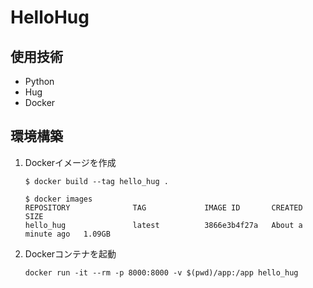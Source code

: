 # HelloHug

## 使用技術
- Python
- Hug
- Docker

## 環境構築
1. Dockerイメージを作成
    ```
    $ docker build --tag hello_hug .

    $ docker images
    REPOSITORY              TAG             IMAGE ID       CREATED              SIZE
    hello_hug               latest          3866e3b4f27a   About a minute ago   1.09GB
    ```
2. Dockerコンテナを起動
    ```
    docker run -it --rm -p 8000:8000 -v $(pwd)/app:/app hello_hug
    ```